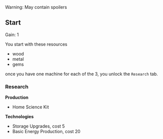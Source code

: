 Warning: May contain spoilers


## Start
Gain: 1

You start with these resources
- wood
- metal
- gems

once you have one machine for each of the 3, you unlock the `Research` tab.
### Research
**Production**
- Home Science Kit

**Technologies**
- Storage Upgrades, cost 5
- Basic Energy Production, cost 20

